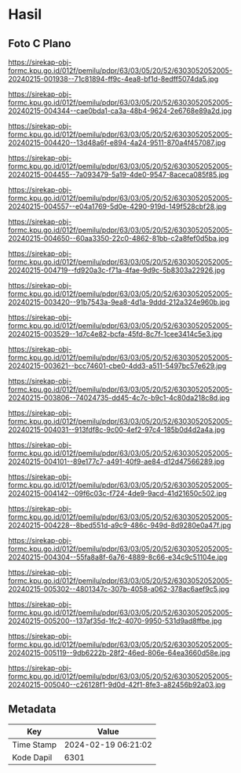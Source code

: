 # Hasil

## Foto C Plano

https://sirekap-obj-formc.kpu.go.id/012f/pemilu/pdpr/63/03/05/20/52/6303052052005-20240215-001938--71c81894-ff9c-4ea8-bf1d-8edff5074da5.jpg

https://sirekap-obj-formc.kpu.go.id/012f/pemilu/pdpr/63/03/05/20/52/6303052052005-20240215-004344--cae0bda1-ca3a-48b4-9624-2e6768e89a2d.jpg

https://sirekap-obj-formc.kpu.go.id/012f/pemilu/pdpr/63/03/05/20/52/6303052052005-20240215-004420--13d48a6f-e894-4a24-9511-870a4f457087.jpg

https://sirekap-obj-formc.kpu.go.id/012f/pemilu/pdpr/63/03/05/20/52/6303052052005-20240215-004455--7a093479-5a19-4de0-9547-8aceca085f85.jpg

https://sirekap-obj-formc.kpu.go.id/012f/pemilu/pdpr/63/03/05/20/52/6303052052005-20240215-004557--e04a1769-5d0e-4290-919d-149f528cbf28.jpg

https://sirekap-obj-formc.kpu.go.id/012f/pemilu/pdpr/63/03/05/20/52/6303052052005-20240215-004650--60aa3350-22c0-4862-81bb-c2a8fef0d5ba.jpg

https://sirekap-obj-formc.kpu.go.id/012f/pemilu/pdpr/63/03/05/20/52/6303052052005-20240215-004719--fd920a3c-f71a-4fae-9d9c-5b8303a22926.jpg

https://sirekap-obj-formc.kpu.go.id/012f/pemilu/pdpr/63/03/05/20/52/6303052052005-20240215-003420--91b7543a-9ea8-4d1a-9ddd-212a324e960b.jpg

https://sirekap-obj-formc.kpu.go.id/012f/pemilu/pdpr/63/03/05/20/52/6303052052005-20240215-003529--1d7c4e82-bcfa-45fd-8c7f-1cee3414c5e3.jpg

https://sirekap-obj-formc.kpu.go.id/012f/pemilu/pdpr/63/03/05/20/52/6303052052005-20240215-003621--bcc74601-cbe0-4dd3-a511-5497bc57e629.jpg

https://sirekap-obj-formc.kpu.go.id/012f/pemilu/pdpr/63/03/05/20/52/6303052052005-20240215-003806--74024735-dd45-4c7c-b9c1-4c80da218c8d.jpg

https://sirekap-obj-formc.kpu.go.id/012f/pemilu/pdpr/63/03/05/20/52/6303052052005-20240215-004031--913fdf8c-9c00-4ef2-97c4-185b0d4d2a4a.jpg

https://sirekap-obj-formc.kpu.go.id/012f/pemilu/pdpr/63/03/05/20/52/6303052052005-20240215-004101--89e177c7-a491-40f9-ae84-d12d47566289.jpg

https://sirekap-obj-formc.kpu.go.id/012f/pemilu/pdpr/63/03/05/20/52/6303052052005-20240215-004142--09f6c03c-f724-4de9-9acd-41d21650c502.jpg

https://sirekap-obj-formc.kpu.go.id/012f/pemilu/pdpr/63/03/05/20/52/6303052052005-20240215-004228--8bed551d-a9c9-486c-949d-8d9280e0a47f.jpg

https://sirekap-obj-formc.kpu.go.id/012f/pemilu/pdpr/63/03/05/20/52/6303052052005-20240215-004304--55fa8a8f-6a76-4889-8c66-e34c9c51104e.jpg

https://sirekap-obj-formc.kpu.go.id/012f/pemilu/pdpr/63/03/05/20/52/6303052052005-20240215-005302--4801347c-307b-4058-a062-378ac6aef9c5.jpg

https://sirekap-obj-formc.kpu.go.id/012f/pemilu/pdpr/63/03/05/20/52/6303052052005-20240215-005200--137af35d-1fc2-4070-9950-531d9ad8ffbe.jpg

https://sirekap-obj-formc.kpu.go.id/012f/pemilu/pdpr/63/03/05/20/52/6303052052005-20240215-005119--9db6222b-28f2-46ed-806e-64ea3660d58e.jpg

https://sirekap-obj-formc.kpu.go.id/012f/pemilu/pdpr/63/03/05/20/52/6303052052005-20240215-005040--c26128f1-9d0d-42f1-8fe3-a82456b92a03.jpg


## Metadata

| Key        | Value               |
| ---------- | ------------------- |
| Time Stamp | 2024-02-19 06:21:02 |
| Kode Dapil | 6301                |



